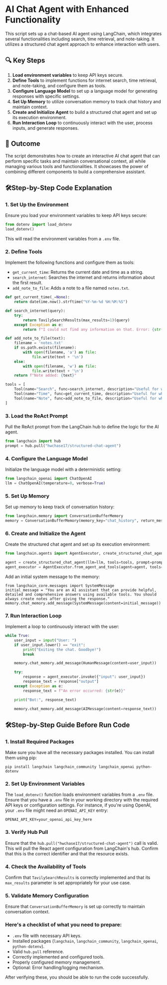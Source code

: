 # AI Chat Agent with Enhanced Functionality

This script sets up a chat-based AI agent using LangChain, which integrates several functionalities including search, time retrieval, and note-taking. It utilizes a structured chat agent approach to enhance interaction with users.

## 🔍 Key Steps

1. **Load environment variables** to keep API keys secure.
2. **Define Tools** to implement functions for internet search, time retrieval, and note-taking, and configure them as tools.
3. **Configure Language Model** to set up a language model for generating responses with specific settings.
4. **Set Up Memory** to utilize conversation memory to track chat history and maintain context.
5. **Create and Initialize Agent** to build a structured chat agent and set up its execution environment.
6. **Run Interaction Loop** to continuously interact with the user, process inputs, and generate responses.

## 🌟 Outcome

The script demonstrates how to create an interactive AI chat agent that can perform specific tasks and maintain conversational context, all while managing various tools and functionalities. It showcases the power of combining different components to build a comprehensive assistant.

## 🛠️Step-by-Step Code Explanation

### 1. Set Up the Environment
Ensure you load your environment variables to keep API keys secure:
```python
from dotenv import load_dotenv
load_dotenv()
```
This will read the environment variables from a `.env` file.

### 2. Define Tools
Implement the following functions and configure them as tools:
- `get_current_time`: Returns the current date and time as a string.
- `search_internet`: Searches the internet and returns information about the first result.
- `add_note_to_file`: Adds a note to a file named `notes.txt`.

```python
def get_current_time(_=None):
    return datetime.now().strftime("%Y-%m-%d %H:%M:%S")

def search_internet(query):
    try:
        return TavilySearchResults(max_results=1)(query)
    except Exception as e:
        return f"I could not find any information on that. Error: {str(e)}"

def add_note_to_file(text):
    filename = 'notes.txt'
    if os.path.exists(filename):
        with open(filename, 'a') as file:
            file.write(text + '\n')
    else:
        with open(filename, 'w') as file:
            file.write(text + '\n')
    return f"Note added: {text}"

tools = [
    Tool(name="Search", func=search_internet, description="Useful for when you need to know information about a particular topic."),
    Tool(name="Time", func=get_current_time, description="Useful for when you need to know the current time."),
    Tool(name="Note", func=add_note_to_file, description="Useful for when you need to create a note.")
]
```


### 3. Load the ReAct Prompt
Pull the ReAct prompt from the LangChain hub to define the logic for the AI agent.

```python
from langchain import hub
prompt = hub.pull("hwchase17/structured-chat-agent")
```

### 4. Configure the Language Model
Initialize the language model with a deterministic setting:
```python
from langchain_openai import ChatOpenAI
llm = ChatOpenAI(temperature=0, verbose=True)
```

### 5. Set Up Memory
Set up memory to keep track of conversation history:
```python
from langchain.memory import ConversationBufferMemory
memory = ConversationBufferMemory(memory_key="chat_history", return_messages=True)
```

### 6. Create and Initialize the Agent
Create the structured chat agent and set up its execution environment:

```python
from langchain.agents import AgentExecutor, create_structured_chat_agent

agent = create_structured_chat_agent(llm=llm, tools=tools, prompt=prompt)
agent_executor = AgentExecutor.from_agent_and_tools(agent=agent, tools=tools, verbose=True, memory=memory, handle_parsing_errors=True)
```
Add an initial system message to the memory:
```
from langchain_core.messages import SystemMessage
initial_message = "You are an AI assistant that can provide helpful, detailed and comprehensive answers using available tools. You should always create notes after giving the response."
memory.chat_memory.add_message(SystemMessage(content=initial_message))
```

### 7. Run Interaction Loop
Implement a loop to continuously interact with the user:
```python
while True:
    user_input = input("User: ")
    if user_input.lower() == "exit":
        print("Exiting the chat. Goodbye!")
        break

    memory.chat_memory.add_message(HumanMessage(content=user_input))

    try:
        response = agent_executor.invoke({"input": user_input})
        response_text = response["output"]
    except Exception as e:
        response_text = f"An error occurred: {str(e)}"

    print("Bot:", response_text)

    memory.chat_memory.add_message(AIMessage(content=response_text))
```


## 🛠️Step-by-Step Guide Before Run Code 
### 1. Install Required Packages
Make sure you have all the necessary packages installed. You can install them using pip:
```
pip install langchain langchain_community langchain_openai python-dotenv
```

### 2. Set Up Environment Variables 
The `load_dotenv()` function loads environment variables from a `.env` file. Ensure that you have a `.env` file in your working directory with the required API keys or configuration settings. For instance, if you're using OpenAI, your `.env` file might need an `OPENAI_API_KEY` entry:
```
OPENAI_API_KEY=your_openai_api_key_here
```

### 3. Verify Hub Pull
Ensure that the `hub.pull("hwchase17/structured-chat-agent")` call is valid. This will pull the React agent configuration from LangChain's hub. Confirm that this is the correct identifier and that the resource exists.

### 4. Check the Availability of Tools
Confirm that `TavilySearchResults` is correctly implemented and that its `max_results` parameter is set appropriately for your use case.

### 5. Validate Memory Configuration
Ensure that `ConversationBufferMemory` is set up correctly to maintain conversation context.


### Here's a checklist of what you need to prepare:
- `.env` file with necessary API keys.
- Installed packages (`langchain`, `langchain_community`, `langchain_openai`, `python-dotenv`).
- Valid `hub.pull` reference.
- Correctly implemented and configured tools.
- Properly configured memory management.
- Optional: Error handling/logging mechanism.

After verifying these, you should be able to run the code successfully.
